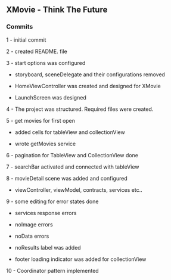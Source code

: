 ##  XMovie - Think The Future

### Commits

1 - initial commit

2 - created README. file

3 - start options was configured

* storyboard, sceneDelegate and their configurations removed

* HomeViewController was created and designed for XMovie

* LaunchScreen was designed

4 - The project was structured. Required files were created.

5 - get movies for first open

* added cells for tableView and collectionView

* wrote getMovies service

6 - pagination for TableView and CollectionView done

7 - searchBar activated and connected with tableView

8 - movieDetail scene was added and configured

* viewController, viewModel, contracts, services etc..

9 - some editing for error states done

* services response errors

* noImage errors

* noData errors

* noResults label was added

* footer loading indicator was added for collectionView

10 - Coordinator pattern implemented
